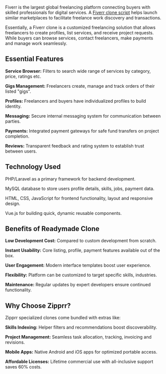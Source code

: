 Fiverr is the largest global freelancing platform connecting buyers with skilled professionals for digital services. A <a href="https://zipprr.com/fiverr-clone/">Fiverr clone script</a> helps launch similar marketplaces to facilitate freelance work discovery and transactions.

Essentially, a Fiverr clone is a customized freelancing solution that allows freelancers to create profiles, list services, and receive project requests. While buyers can browse services, contact freelancers, make payments and manage work seamlessly.

<h2><b>Essential Features</b></h2>

**Service Browser:** Filters to search wide range of services by category, price, ratings etc.

**Gigs Management:** Freelancers create, manage and track orders of their listed "gigs".

**Profiles:** Freelancers and buyers have individualized profiles to build identity.

**Messaging:** Secure internal messaging system for communication between parties.

**Payments:** Integrated payment gateways for safe fund transfers on project completion.

**Reviews:** Transparent feedback and rating system to establish trust between users.

<h2><b>Technology Used</b></h2>

PHP/Laravel as a primary framework for backend development.

MySQL database to store users profile details, skills, jobs, payment data.

HTML, CSS, JavaScript for frontend functionality, layout and responsive design.

Vue.js for building quick, dynamic reusable components.

<h2><b>Benefits of Readymade Clone</b></h2>

**Low Development Cost:** Compared to custom development from scratch.

**Instant Usability:** Core listing, profile, payment features available out of the box.

**User Engagement:** Modern interface templates boost user experience.

**Flexibility:** Platform can be customized to target specific skills, industries.

**Maintenance:** Regular updates by expert developers ensure continued functionality.

<h2><b>Why Choose Zipprr?</b></h2>

Zipprr specialized clones come bundled with extras like:

**Skills Indexing:** Helper filters and recommendations boost discoverability.

**Project Management:** Seamless task allocation, tracking, invoicing and revisions.

**Mobile Apps:** Native Android and iOS apps for optimized portable access.

**Affordable Licenses:** Lifetime commercial use with all-inclusive support saves 60% costs.
